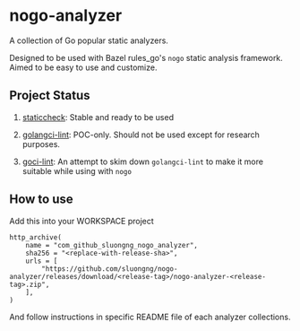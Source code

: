 # nogo-analyzer

A collection of Go popular static analyzers. 

Designed to be used with Bazel rules_go's `nogo` static analysis framework.
Aimed to be easy to use and customize.


## Project Status

1. [staticcheck](./staticcheck/README.md): Stable and ready to be used

1. [golangci-lint](./golangci-lint/README.md): POC-only. Should not be used except for research purposes.

1. [goci-lint](./goci-lint/README.md): An attempt to skim down `golangci-lint` to make it more suitable while using with `nogo`


## How to use

Add this into your WORKSPACE project

```
http_archive(
    name = "com_github_sluongng_nogo_analyzer",
    sha256 = "<replace-with-release-sha>",
    urls = [
        "https://github.com/sluongng/nogo-analyzer/releases/download/<release-tag>/nogo-analyzer-<release-tag>.zip",
    ],
)
```

And follow instructions in specific README file of each analyzer collections.
